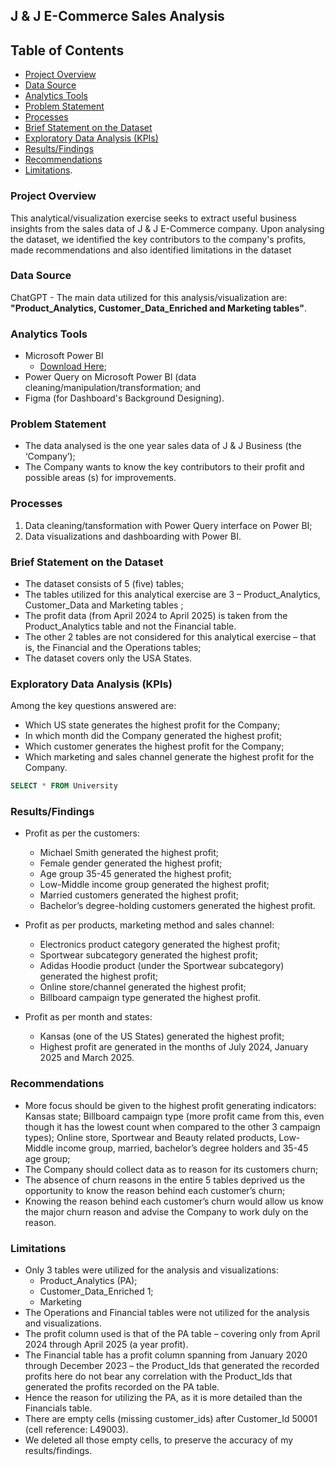 ## J & J E-Commerce Sales Analysis

## Table of Contents

- [Project Overview](#project-overview)
- [Data Source](#data-source)
- [Analytics Tools](#analytics-tools)
- [Problem Statement](#problem-statement)
- [Processes](#processes)
- [Brief Statement on the Dataset](#brief-statement-on-the-dataset)
- [Exploratory Data Analysis (KPIs)](#exploratory-data-analysis-kpis)
- [Results/Findings](#resultsfindings)
- [Recommendations](#recommendations)
- [Limitations](#limitations).

### Project Overview

This analytical/visualization exercise seeks to extract useful business insights from the sales data of J & J E-Commerce company. Upon analysing the dataset, we identified the key contributors to the company's profits, made recommendations and also identified limitations in the dataset 

### Data Source

ChatGPT - The main data utilized for this analysis/visualization are: __"Product_Analytics, Customer_Data_Enriched and Marketing tables"__.

### Analytics Tools

- Microsoft Power BI
  - [Download Here](https://microsoft.com);
- Power Query on Microsoft Power BI (data cleaning/manipulation/transformation; and
- Figma (for Dashboard's Background Designing).

### Problem Statement

- The data analysed is the one year sales data of J & J Business (the ‘Company’);
- The Company wants to know the key contributors to their profit and possible areas (s) for improvements.

### Processes

1. Data cleaning/tansformation with Power Query interface on Power BI;
2. Data visualizations and dashboarding with Power BI.

### Brief Statement on the Dataset

- The dataset consists of 5 (five) tables;
- The tables utilized for this analytical exercise are 3 – Product_Analytics, Customer_Data and Marketing tables ;
- The profit data (from April 2024 to April 2025) is taken from the Product_Analytics table and not the Financial table.
- The other 2 tables are not considered for this analytical exercise – that is, the Financial and the Operations tables;
- The dataset covers only the USA States.

### Exploratory Data Analysis (KPIs)
Among the key questions answered are:
- Which US state generates the highest profit for the Company;
- In which month did the Company generated the highest profit;
- Which customer generates the highest profit for the Company;
- Which marketing and sales channel generate the highest profit for the Company.

``` sql
SELECT * FROM University
```

### Results/Findings

- Profit as per the customers:
  - Michael Smith generated the highest profit;
  - Female gender generated the highest profit;
  - Age group 35-45 generated the highest profit;
  - Low-Middle income group generated the highest profit;
  - Married customers generated the highest profit;
  - Bachelor’s degree-holding customers generated the highest profit.

- Profit as per products, marketing method and sales channel:
  - Electronics product category generated the highest profit;
  - Sportwear subcategory generated the highest profit;
  - Adidas Hoodie product (under the Sportwear subcategory) generated the       highest profit;
  - Online store/channel generated the highest profit;
  - Billboard campaign type generated the highest profit.

- Profit as per month and states:
  - Kansas (one of the US States) generated the highest profit;
  - Highest profit are generated in the months of July 2024, January 2025 and March 2025. 

### Recommendations

- More focus should be given to the highest profit generating indicators: Kansas state; Billboard campaign type (more profit came from this, even though it has the lowest count when compared to the other 3 campaign types); Online store, Sportwear and Beauty related products, Low-Middle income group, married, bachelor’s degree holders and 35-45 age group;
- The Company should collect data as to reason for its customers churn;
- The absence of churn reasons in the entire 5 tables deprived us the opportunity to know the reason behind each customer’s churn;
- Knowing the reason behind each customer’s churn would allow us know the major churn reason and advise the Company to work duly on the reason.

### Limitations
- Only 3 tables were utilized for the analysis and visualizations:
  - Product_Analytics (PA);
  - Customer_Data_Enriched 1;
  - Marketing
- The Operations and Financial tables were not utilized for the analysis and visualizations.
- The profit column used is that of the PA table – covering only from April 2024 through April 2025 (a year profit).
- The Financial table has a profit column spanning from January 2020 through December 2023 – the Product_Ids that generated the recorded profits here do not bear any correlation with the Product_Ids that generated the profits recorded on the PA table.
- Hence the reason for utilizing the PA, as it is more detailed than the Financials table.
- There are empty cells (missing customer_ids) after Customer_Id 50001 (cell reference: L49003).
- We deleted all those empty cells, to preserve the accuracy of my results/findings.

